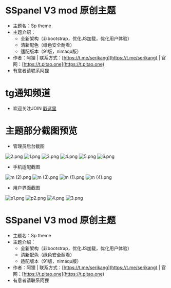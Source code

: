 # SSpanel V3 mod 原创主题
- 主题名：Sp theme
- 主题介绍：
  - 全新架构（非bootstrap，优化JS加载，优化用户体验）
  - 清新配色（绿色安全耐看）
  - 适配版本（91版，nimaqu版）
- 作者：阿狸 | 联系方式：[https://t.me/serikang](https://t.me/serikang)  | 官网：[https://t.pitao.one](https://t.pitao.one)
- 有意者请联系阿狸
# tg通知频道
- 欢迎关注JOIN [戳这里](https://t.me/joinchat/AAAAAFla4JFo0OY_AVMr-A)

# 主题部分截图预览

- 管理员后台截图
<img src="https://i.loli.net/2018/09/18/5b9fd1ef7fce8.png" alt="2.png" title="2.png" />
<img src="https://i.loli.net/2018/09/18/5b9fd1efd2854.png" alt="1.png" title="1.png" />
<img src="https://i.loli.net/2018/09/18/5b9fd1efe6e09.png" alt="3.png" title="3.png" />
<img src="https://i.loli.net/2018/09/18/5b9fd1f00faef.png" alt="4.png" title="4.png" />
<img src="https://i.loli.net/2018/09/18/5b9fd1f02ae80.png" alt="5.png" title="5.png" />
<img src="https://i.loli.net/2018/09/18/5b9fd1f02b950.png" alt="6.png" title="6.png" />

- 手机适配截图
<img src="https://i.loli.net/2018/09/18/5b9fd2bf20a97.png" alt="m (2).png" title="m (2).png" />
<img src="https://i.loli.net/2018/09/18/5b9fd2bf2336e.png" alt="m (3).png" title="m (3).png" />
<img src="https://i.loli.net/2018/09/18/5b9fd2bf24e99.png" alt="m (1).png" title="m (1).png" />
<img src="https://i.loli.net/2018/09/18/5b9fd2bf41281.png" alt="m (4).png" title="m (4).png" />

- 用户界面截图
<img src="https://i.loli.net/2018/09/18/5b9fd340eab6e.png" alt="p1.png" title="p1.png" />
<img src="https://i.loli.net/2018/09/18/5b9fd340ec753.png" alt="p2.png" title="p2.png" />
<img src="https://i.loli.net/2018/09/18/5b9fd340ee20e.png" alt="4.png" title="4.png" />
<img src="https://i.loli.net/2018/09/18/5b9fd340efe2f.png" alt="3.png" title="3.png" />

# SSpanel V3 mod 原创主题
- 主题名：Sp theme
- 主题介绍：
  - 全新架构（非bootstrap，优化JS加载，优化用户体验）
  - 清新配色（绿色安全耐看）
  - 适配版本（91版，nimaqu版）
- 作者：阿狸 | 联系方式：[https://t.me/serikang](https://t.me/serikang)  | 官网：[https://t.pitao.one](https://t.pitao.one)
- 有意者请联系阿狸
